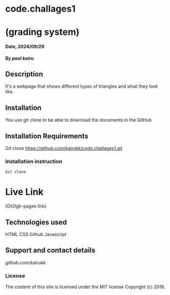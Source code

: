 # code.challages1
# (grading system)

#### Date, 2024/09/29

#### By *paul kairu*

## Description
It's a webpage that shows different types of triangles and what they look like.

## Installation
You use git clone to be able to download the documents in the GitHub

## Installation Requirements
Git clone  https://github.com/kairukk/code.challages1.git
### Installation instruction
```
Git clone 

```

# Live Link
[Git](gh-pages link)

## Technologies used
HTML
CSS
Github
Javascript

## Support and contact details
github.com/kairukk

### License
The content of this site is licensed under the MIT license
Copyright (c) 2018.




